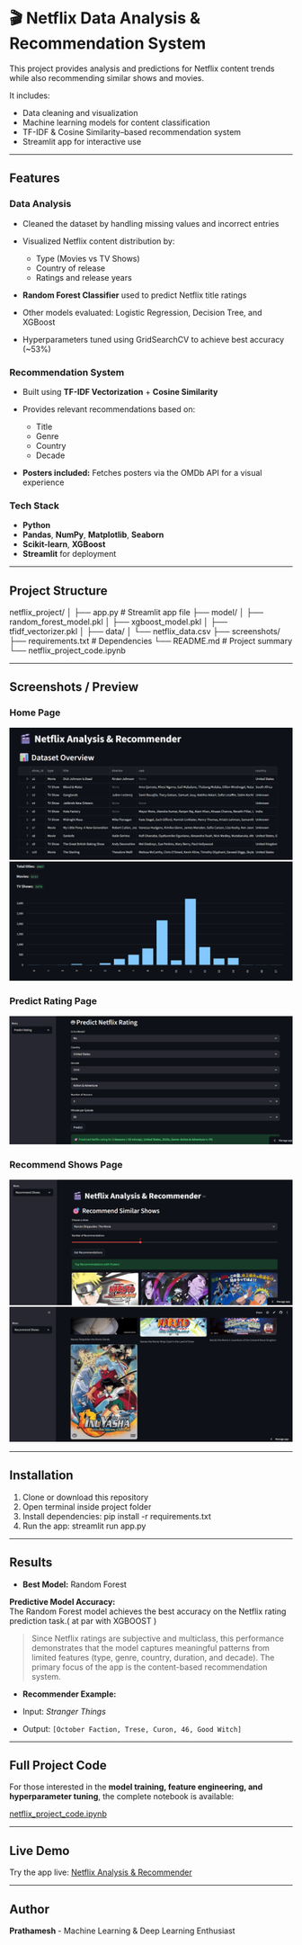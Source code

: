 # 🎬 Netflix Data Analysis & Recommendation System

This project provides analysis and predictions for Netflix content trends while also recommending similar shows and movies.

It includes:

* Data cleaning and visualization
* Machine learning models for content classification
* TF-IDF & Cosine Similarity–based recommendation system
* Streamlit app for interactive use

---

## Features

### Data Analysis

* Cleaned the dataset by handling missing values and incorrect entries
* Visualized Netflix content distribution by:

  * Type (Movies vs TV Shows)
  * Country of release
  * Ratings and release years

* **Random Forest Classifier** used to predict Netflix title ratings
* Other models evaluated: Logistic Regression, Decision Tree, and XGBoost
* Hyperparameters tuned using GridSearchCV to achieve best accuracy (~53%)

### Recommendation System

* Built using **TF-IDF Vectorization** + **Cosine Similarity**
* Provides relevant recommendations based on:

  * Title
  * Genre
  * Country
  * Decade

* **Posters included:** Fetches posters via the OMDb API for a visual experience

### Tech Stack

* **Python**
* **Pandas**, **NumPy**, **Matplotlib**, **Seaborn**
* **Scikit-learn**, **XGBoost**
* **Streamlit** for deployment

---

## Project Structure

netflix_project/
│
├── app.py # Streamlit app file
├── model/
│ ├── random_forest_model.pkl
│ ├── xgboost_model.pkl
│ ├── tfidf_vectorizer.pkl
│
├── data/
│ └── netflix_data.csv
├── screenshots/
├── requirements.txt # Dependencies
└── README.md # Project summary
└── netflix_project_code.ipynb

---

## Screenshots / Preview

### Home Page
![Home 1](screenshots/home1.png) ![Home 2](screenshots/home2.png)

### Predict Rating Page
![Predict](screenshots/predict.png)

### Recommend Shows Page
![Recommend 1](screenshots/recomm.png) ![Recommend 2](screenshots/recomm2.png)

---

## Installation

1. Clone or download this repository
2. Open terminal inside project folder
3. Install dependencies:
pip install -r requirements.txt
4. Run the app:
streamlit run app.py

---

## Results

* **Best Model:** Random Forest  

**Predictive Model Accuracy:**  
The Random Forest model achieves the best accuracy on the Netflix rating prediction task.( at par with XGBOOST )
> Since Netflix ratings are subjective and multiclass, this performance demonstrates that the model captures meaningful patterns from limited features (type, genre, country, duration, and decade). The primary focus of the app is the content-based recommendation system.

* **Recommender Example:**

* Input: *Stranger Things*
* Output: `[October Faction, Trese, Curon, 46, Good Witch]`

---

## Full Project Code

For those interested in the **model training, feature engineering, and hyperparameter tuning**, the complete notebook is available:

[netflix_project_code.ipynb](netflix_project_code.ipynb)

---

## Live Demo

Try the app live: [Netflix Analysis & Recommender](https://netflix-recommender-app-hy7tkafxtdvmabqms5fbb7.streamlit.app/)

---

## Author

**Prathamesh** - 
Machine Learning & Deep Learning Enthusiast


